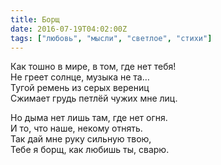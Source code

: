 ```yaml
---
title: Борщ
date: 2016-07-19T04:02:00Z
tags: ["любовь", "мысли", "светлое", "стихи"]
---
```


Как тошно в мире, в том, где нет тебя!  
Не греет солнце, музыка не та…  
Тугой ремень из серых верениц  
Сжимает грудь петлёй чужих мне лиц.

Но дыма нет лишь там, где нет огня.  
И то, что наше, некому отнять.  
Так дай мне руку сильную твою,  
Тебе я борщ, как любишь ты, сварю.  
